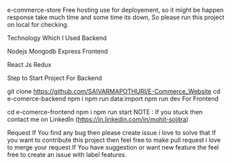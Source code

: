e-commerce-store
Free hosting use for deployement, so it might be happen response take much time and some time its down, So please run this project on local for checking.

Technology Which I Used
Backend

Nodejs
Mongodb
Express
Frontend

React Js
Redux

Step to Start Project
For Backend

git clone https://github.com/SAIVARMAPOTHURI/E-Commerce_Website
cd e-comerce-backend
npm i
npm run data:import
npm run dev
For Frontend

cd e-comerce-frontend
npm i
npm run start
NOTE : If you stuck then contact me on LinkedIn (https://in.linkedin.com/in/mohit-sojitra)

Request
If You find any bug then please create issue i love to solve that
If you want to contribute this project then feel free to make pull request i love to merge your request
If You have suggestion or want new feature the feel free to create an issue with label features.
